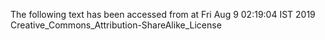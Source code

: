 The following text has been accessed from at Fri Aug 9 02:19:04 IST 2019
Creative_Commons_Attribution-ShareAlike_License
